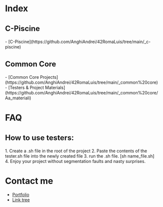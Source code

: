 # Index
<h2 style="font-size: 24px;">C-Piscine</h2>
- [C-Piscine](https://github.com/AnghiAndrei/42RomaLuis/tree/main/_c-piscine)

<h2 style="font-size: 24px;">Common Core</h2>
- [Common Core Projects](https://github.com/AnghiAndrei/42RomaLuis/tree/main/_common%20core)
- [Testers & Project Materials](https://github.com/AnghiAndrei/42RomaLuis/tree/main/_common%20core/Aa_materiali)

# FAQ
<h2 style="font-size: 24px;">How to use testers:</h2>
1. Create a .sh file in the root of the project
2. Paste the contents of the tester.sh file into the newly created file
3. run the .sh file. [sh name_file.sh]
4. Enjoy your project without segmentation faults and nasty surprises.

# Contact me
- [Portfolio](https://andreianghi.ddns.net)
- [Link tree](https://socialandreianghi.ddns.net)